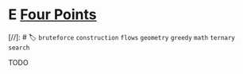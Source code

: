 # **E** [Four Points](https://codeforces.com/contest/1455/problem/E)

[//]: # 🏷 `bruteforce` `construction` `flows` `geometry` `greedy` `math` `ternary search`

TODO
